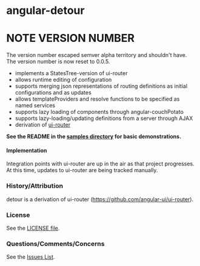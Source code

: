 # angular-detour

# NOTE VERSION NUMBER

The version number escaped semver alpha territory and shouldn't have.  The version
number is now reset to 0.0.5.

* implements a StatesTree-version of ui-router
* allows runtime editing of configuration
* supports merging json representations of routing definitions as initial configurations and as updates
* allows templateProviders and resolve functions to be specified as named services
* supports lazy loading of components through angular-couchPotato
* supports lazy-loading/updating definitions from a server through AJAX
* derivation of [ui-router](https://github.com/angular-ui/ui-router)

**See the README in the [samples directory](https://github.com/afterglowtech/angular-detour/tree/master/samples) for basic demonstrations.**

#### Implementation

Integration points with ui-router are up in the air as that project progresses.  At this time, updates to ui-router are being tracked manually.

### History/Attribution

detour is a derivation of ui-router (https://github.com/angular-ui/ui-router).

### License

See the [LICENSE file](https://github.com/afterglowtech/angular-detour/blob/master/LICENSE).

### Questions/Comments/Concerns

See the [Issues List](https://github.com/afterglowtech/angular-detour/issues).
